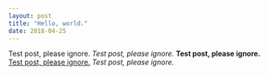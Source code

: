 ```yaml
---
layout: post
title: "Hello, world."
date: 2018-04-25
---
```


Test post, please ignore.
*Test post, please ignore.*
**Test post, please ignore.**
[Test post, please ignore.](waylonpeng.com)
_Test post, please ignore._

